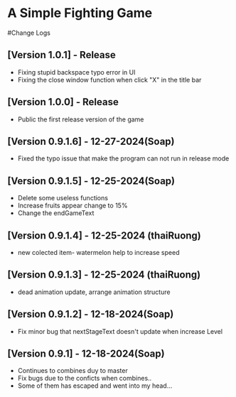 # A Simple Fighting Game
#Change Logs
## [Version 1.0.1] - Release
- Fixing stupid backspace typo error in UI
- Fixing the close window function when click "X" in the title bar

## [Version 1.0.0] - Release
- Public the first release version of the game

## [Version 0.9.1.6] - 12-27-2024(Soap)
- Fixed the typo issue that make the program can not run in release mode

## [Version 0.9.1.5] - 12-25-2024(Soap)
- Delete some useless functions
- Increase fruits appear change to 15%
- Change the endGameText

## [Version 0.9.1.4] - 12-25-2024 (thaiRuong)
- new colected item- watermelon help to increase speed

## [Version 0.9.1.3] - 12-25-2024 (thaiRuong)
- dead animation update, arrange animation structure

## [Version 0.9.1.2] - 12-18-2024(Soap)
- Fix minor bug that nextStageText doesn't update when increase Level

## [Version 0.9.1] - 12-18-2024(Soap)
- Continues to combines duy to master
- Fix bugs due to the conficts when combines.. 
- Some of them has escaped and went into my head...

